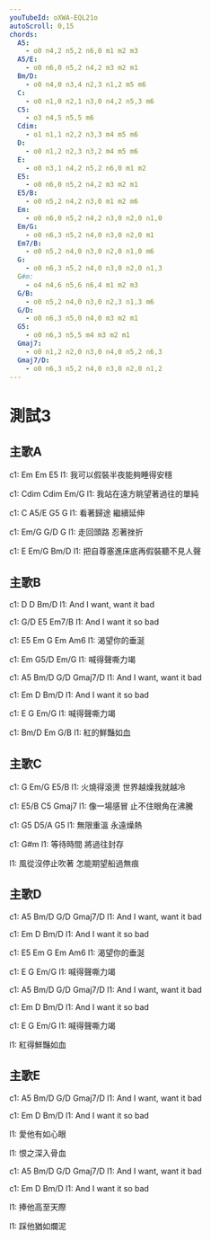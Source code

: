 ```yaml
---
youTubeId: oXWA-EQL21o
autoScroll: 0,15
chords:
  A5:
    - o0 n4,2 n5,2 n6,0 m1 m2 m3
  A5/E:
    - o0 n6,0 n5,2 n4,2 m3 m2 m1
  Bm/D:
    - o0 n4,0 n3,4 n2,3 n1,2 m5 m6
  C:
    - o0 n1,0 n2,1 n3,0 n4,2 n5,3 m6
  C5:
    - o3 n4,5 n5,5 m6
  Cdim:
    - o1 n1,1 n2,2 n3,3 m4 m5 m6
  D:
    - o0 n1,2 n2,3 n3,2 m4 m5 m6
  E:
    - o0 n3,1 n4,2 n5,2 n6,0 m1 m2
  E5:
    - o0 n6,0 n5,2 n4,2 m3 m2 m1
  E5/B:
    - o0 n5,2 n4,2 n3,0 m1 m2 m6
  Em:
    - o0 n6,0 n5,2 n4,2 n3,0 n2,0 n1,0
  Em/G:
    - o0 n6,3 n5,2 n4,0 n3,0 n2,0 m1
  Em7/B:
    - o0 n5,2 n4,0 n3,0 n2,0 n1,0 m6
  G:
    - o0 n6,3 n5,2 n4,0 n3,0 n2,0 n1,3
  G#m:
    - o4 n4,6 n5,6 n6,4 m1 m2 m3
  G/B:
    - o0 n5,2 n4,0 n3,0 n2,3 n1,3 m6
  G/D:
    - o0 n6,3 n5,0 n4,0 m3 m2 m1
  G5:
    - o0 n6,3 n5,5 m4 m3 m2 m1
  Gmaj7:
    - o0 n1,2 n2,0 n3,0 n4,0 n5,2 n6,3
  Gmaj7/D:
    - o0 n6,3 n5,2 n4,0 n3,0 n2,0 n1,2
---
```

# 測試3

## 主歌A
c1: Em  Em  E5
l1: 我可以假裝半夜能夠睡得安穩

c1: Cdim  Cdim  Em/G
l1: 我站在遠方眺望著過往的單純

c1: C  A5/E  G5  G
l1: 看著歸途 繼續延伸

c1: Em/G  G/D  G
l1: 走回頭路 忍著挫折

c1: E  Em/G  Bm/D
l1: 把自尊塞進床底再假裝聽不見人聲

## 主歌B
c1: D  D  Bm/D
l1: And I want, want it bad

c1: G/D  E5  Em7/B
l1: And I want it so bad

c1: E5  Em  G  Em  Am6
l1: 渴望你的垂涎

c1: Em  G5/D  Em/G
l1: 喊得聲嘶力竭

c1: A5  Bm/D  G/D  Gmaj7/D
l1: And I want, want it bad

c1: Em  D  Bm/D
l1: And I want it so bad

c1: E  G  Em/G
l1: 喊得聲嘶力竭

c1: Bm/D  Em  G/B
l1: 紅的鮮豔如血

## 主歌C
c1: G  Em/G  E5/B
l1: 火燒得滾燙 世界越燥我就越冷

c1: E5/B  C5  Gmaj7
l1: 像一場感冒 止不住眼角在沸騰

c1: G5  D5/A  G5
l1: 無限重溫 永遠燥熱

c1: G#m
l1: 等待時間 將過往封存

l1: 風從沒停止吹著 怎能期望船過無痕

## 主歌D
c1: A5  Bm/D  G/D  Gmaj7/D
l1: And I want, want it bad

c1: Em  D  Bm/D
l1: And I want it so bad

c1: E5  Em  G  Em  Am6
l1: 渴望你的垂涎

c1: E  G  Em/G
l1: 喊得聲嘶力竭

c1: A5  Bm/D  G/D  Gmaj7/D
l1: And I want, want it bad

c1: Em  D  Bm/D
l1: And I want it so bad

c1: E  G  Em/G
l1: 喊得聲嘶力竭

l1: 紅得鮮豔如血

## 主歌E
c1: A5  Bm/D  G/D  Gmaj7/D
l1: And I want, want it bad

c1: Em  D  Bm/D
l1: And I want it so bad

l1: 愛他有如心眼

l1: 恨之深入骨血

c1: A5  Bm/D  G/D  Gmaj7/D
l1: And I want, want it bad

c1: Em  D  Bm/D
l1: And I want it so bad

l1: 捧他高至天際

l1: 踩他猶如爛泥
